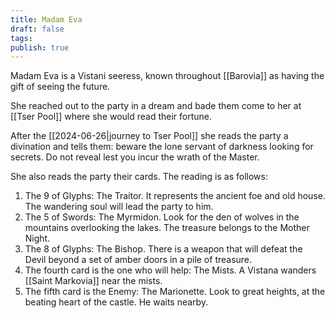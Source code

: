 ```yaml
---
title: Madam Eva
draft: false
tags: 
publish: true
---
```

Madam Eva is a Vistani seeress, known throughout [[Barovia]] as having the gift of seeing the future.

She reached out to the party in a dream and bade them come to her at [[Tser Pool]] where she would read their fortune.

After the [[2024-06-26|journey to Tser Pool]] she reads the party a divination and tells them: beware the lone servant of darkness looking for secrets. Do not reveal lest you incur the wrath of the Master.

She also reads the party their cards. The reading is as follows:

1. The 9 of Glyphs: The Traitor. It represents the ancient foe and old house. The wandering soul will lead the party to him.
2. The 5 of Swords: The Myrmidon. Look for the den of wolves in the mountains overlooking the lakes. The treasure belongs to the Mother Night.
3. The 8 of Glyphs: The Bishop. There is a weapon that will defeat the Devil beyond a set of amber doors in a pile of treasure. 
4. The fourth card is the one who will help: The Mists. A Vistana wanders [[Saint Markovia]] near the mists.
5. The fifth card is the Enemy: The Marionette. Look to great heights, at the beating heart of the castle. He waits nearby.